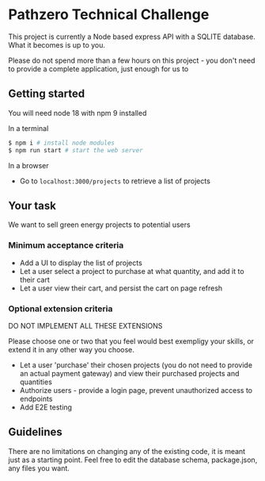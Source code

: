 # Pathzero Technical Challenge
This project is currently a Node based express API with a SQLITE database. 
What it becomes is up to you. 

Please do not spend more than a few hours on this project - you don't need to provide a complete application, just enough for us to 

## Getting started
You will need node 18 with npm 9 installed

In a terminal 
```sh
$ npm i # install node modules
$ npm run start # start the web server
```

In a browser 

- Go to `localhost:3000/projects` to retrieve a list of projects

## Your task
We want to sell green energy projects to potential users 

### Minimum acceptance criteria
- Add a UI to display the list of projects
- Let a user select a project to purchase at what quantity, and add it to their cart
- Let a user view their cart, and persist the cart on page refresh

### Optional extension criteria
DO NOT IMPLEMENT ALL THESE EXTENSIONS

Please choose one or two that you feel would best exempligy your skills, or extend it in any other way you choose.
- Let a user 'purchase' their chosen projects (you do not need to provide an actual payment gateway) and view their purchased projects and quantities
- Authorize users - provide a login page, prevent unauthorized access to endpoints
- Add E2E testing

## Guidelines
There are no limitations on changing any of the existing code, it is meant just as a starting point. Feel free to edit the database schema, package.json, any files you want. 